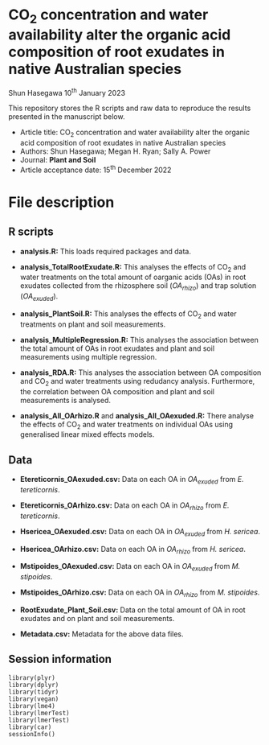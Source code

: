 CO<sub>2</sub> concentration and water availability alter the organic acid composition of root exudates in native Australian species
=======

Shun Hasegawa 10<sup>th</sup> January 2023

This repository stores the R scripts and raw data to reproduce the results presented in the manuscript below.

-   Article title: CO<sub>2</sub> concentration and water availability alter the organic acid composition of root exudates in native Australian species
-   Authors: Shun Hasegawa; Megan H. Ryan; Sally A. Power
-   Journal: **Plant and Soil**
-   Article acceptance date: 15<sup>th</sup> December 2022

# File description

## R scripts

-   **analysis.R:** This loads required packages and data.

-   **analysis_TotalRootExudate.R:** This analyses the effects of CO<sub>2</sub> and water treatments on the total amount of oarganic acids (OAs) in root exudates collected from the rhizosphere soil (*OA<sub>rhizo</sub>*) and trap solution (*OA<sub>exuded</sub>*).

-   **analysis_PlantSoil.R:** This analyses the effects of CO<sub>2</sub> and water treatments on plant and soil measurements.

-   **analysis_MultipleRegression.R:** This analyses the association between the total amount of OAs in root exudates and plant and soil measurements using multiple regression.

-   **analysis_RDA.R:** This analyses the association between OA composition and CO<sub>2</sub> and water treatments using redudancy analysis. Furthermore, the correlation between OA composition and plant and soil measurements is analysed.

-   **analysis_All_OArhizo.R** and **analysis_All_OAexuded.R:** There analyse the effects of CO<sub>2</sub> and water treatments on individual OAs using generalised linear mixed effects models.

## Data

-   **Etereticornis_OAexuded.csv:** Data on each OA in *OA<sub>exuded</sub>* from *E. tereticornis*.

-   **Etereticornis_OArhizo.csv:** Data on each OA in *OA<sub>rhizo</sub>* from *E. tereticornis*.

-   **Hsericea_OAexuded.csv:** Data on each OA in *OA<sub>exuded</sub>* from *H. sericea*.

-   **Hsericea_OArhizo.csv:** Data on each OA in *OA<sub>rhizo</sub>* from *H. sericea*.

-   **Mstipoides_OAexuded.csv:** Data on each OA in *OA<sub>exuded</sub>* from *M. stipoides*.

-   **Mstipoides_OArhizo.csv:** Data on each OA in *OA<sub>rhizo</sub>* from *M. stipoides*.

-   **RootExudate_Plant_Soil.csv:** Data on the total amount of OA in root exudates and on plant and soil measurements.

-   **Metadata.csv:** Metadata for the above data files.

## Session information

```{r sessioninfo, echo=FALSE, message=FALSE}
library(plyr)
library(dplyr)
library(tidyr)
library(vegan)
library(lme4)
library(lmerTest)
library(lmerTest)
library(car)
sessionInfo()
```

